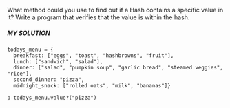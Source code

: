 What method could you use to find out if a Hash contains a specific value in it? Write a program that verifies that the value is within the hash.

##### MY SOLUTION
```
todays_menu = {
  breakfast: ["eggs", "toast", "hashbrowns", "fruit"],
  lunch: ["sandwich", "salad"],
  dinner: ["salad", "pumpkin soup", "garlic bread", "steamed veggies", "rice"],
  second_dinner: "pizza",
  midnight_snack: ["rolled oats", "milk", "bananas"]}

p todays_menu.value?("pizza")
```
